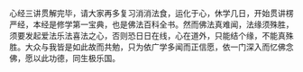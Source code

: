心经三讲贯解完毕，请大家再多复习消消法食，运化于心，休学几日，开始贯讲楞严经，本经是修学第一宝典，也是佛法百科全书。然而佛法真难闻，法缘须殊胜，须要发起爱法乐法喜法之心，否则恐日日在线，心在道外，只能结个缘，不能真殊胜。大众与我皆是如此故而共勉，只为依广学多闻而正信愿，依一门深入而忆佛念佛，愿以此功德，同生极乐国。